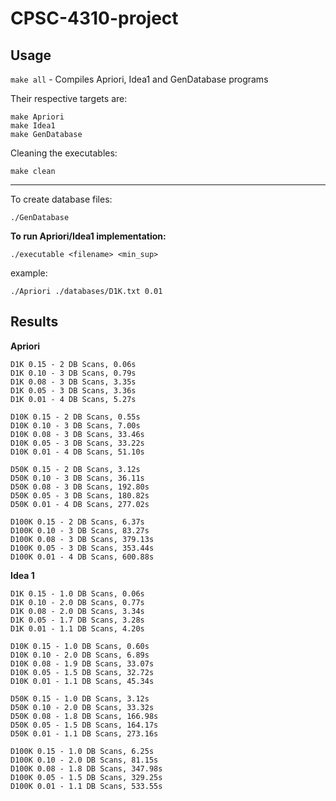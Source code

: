 # CPSC-4310-project

## Usage

`make all` - Compiles Apriori, Idea1 and GenDatabase programs

Their respective targets are:
```
make Apriori
make Idea1
make GenDatabase
```
Cleaning the executables:
```
make clean
```

---

To create database files:
```
./GenDatabase
```

**To run Apriori/Idea1 implementation:**
```
./executable <filename> <min_sup>
```

example:
```
./Apriori ./databases/D1K.txt 0.01
```

## Results

**Apriori**
```
D1K 0.15 - 2 DB Scans, 0.06s
D1K 0.10 - 3 DB Scans, 0.79s
D1K 0.08 - 3 DB Scans, 3.35s
D1K 0.05 - 3 DB Scans, 3.36s
D1K 0.01 - 4 DB Scans, 5.27s

D10K 0.15 - 2 DB Scans, 0.55s
D10K 0.10 - 3 DB Scans, 7.00s
D10K 0.08 - 3 DB Scans, 33.46s
D10K 0.05 - 3 DB Scans, 33.22s
D10K 0.01 - 4 DB Scans, 51.10s

D50K 0.15 - 2 DB Scans, 3.12s
D50K 0.10 - 3 DB Scans, 36.11s
D50K 0.08 - 3 DB Scans, 192.80s
D50K 0.05 - 3 DB Scans, 180.82s
D50K 0.01 - 4 DB Scans, 277.02s

D100K 0.15 - 2 DB Scans, 6.37s
D100K 0.10 - 3 DB Scans, 83.27s
D100K 0.08 - 3 DB Scans, 379.13s
D100K 0.05 - 3 DB Scans, 353.44s
D100K 0.01 - 4 DB Scans, 600.88s
```

**Idea 1**
```
D1K 0.15 - 1.0 DB Scans, 0.06s
D1K 0.10 - 2.0 DB Scans, 0.77s
D1K 0.08 - 2.0 DB Scans, 3.34s
D1K 0.05 - 1.7 DB Scans, 3.28s
D1K 0.01 - 1.1 DB Scans, 4.20s

D10K 0.15 - 1.0 DB Scans, 0.60s
D10K 0.10 - 2.0 DB Scans, 6.89s
D10K 0.08 - 1.9 DB Scans, 33.07s
D10K 0.05 - 1.5 DB Scans, 32.72s
D10K 0.01 - 1.1 DB Scans, 45.34s

D50K 0.15 - 1.0 DB Scans, 3.12s
D50K 0.10 - 2.0 DB Scans, 33.32s
D50K 0.08 - 1.8 DB Scans, 166.98s
D50K 0.05 - 1.5 DB Scans, 164.17s
D50K 0.01 - 1.1 DB Scans, 273.16s

D100K 0.15 - 1.0 DB Scans, 6.25s
D100K 0.10 - 2.0 DB Scans, 81.15s
D100K 0.08 - 1.8 DB Scans, 347.98s
D100K 0.05 - 1.5 DB Scans, 329.25s
D100K 0.01 - 1.1 DB Scans, 533.55s
```
